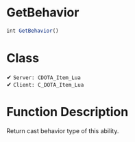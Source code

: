 # GetBehavior
```js	
int GetBehavior()
```
# Class
✔ `Server: CDOTA_Item_Lua`  
✔ `Client: C_DOTA_Item_Lua`  

# Function Description
Return cast behavior type of this ability.

